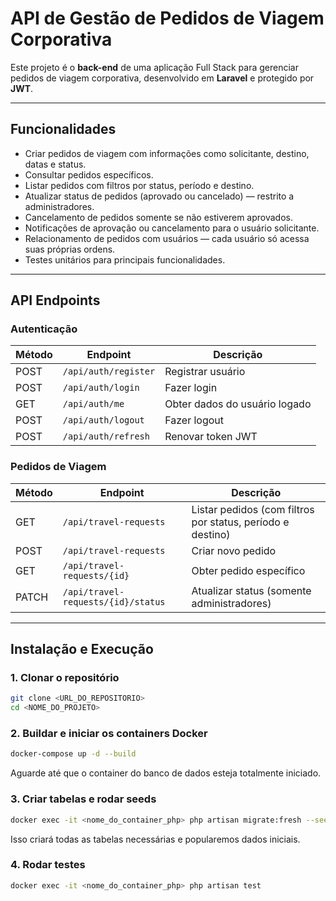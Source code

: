 # API de Gestão de Pedidos de Viagem Corporativa

Este projeto é o **back-end** de uma aplicação Full Stack para gerenciar pedidos de viagem corporativa, desenvolvido em **Laravel** e protegido por **JWT**.

---

## Funcionalidades

- Criar pedidos de viagem com informações como solicitante, destino, datas e status.
- Consultar pedidos específicos.
- Listar pedidos com filtros por status, período e destino.
- Atualizar status de pedidos (aprovado ou cancelado) — restrito a administradores.
- Cancelamento de pedidos somente se não estiverem aprovados.
- Notificações de aprovação ou cancelamento para o usuário solicitante.
- Relacionamento de pedidos com usuários — cada usuário só acessa suas próprias ordens.
- Testes unitários para principais funcionalidades.

---

## API Endpoints

### Autenticação

| Método | Endpoint | Descrição |
|--------|----------|-----------|
| POST   | `/api/auth/register` | Registrar usuário |
| POST   | `/api/auth/login`    | Fazer login |
| GET    | `/api/auth/me`       | Obter dados do usuário logado |
| POST   | `/api/auth/logout`   | Fazer logout |
| POST   | `/api/auth/refresh`  | Renovar token JWT |

### Pedidos de Viagem

| Método | Endpoint | Descrição |
|--------|----------|-----------|
| GET    | `/api/travel-requests` | Listar pedidos (com filtros por status, período e destino) |
| POST   | `/api/travel-requests` | Criar novo pedido |
| GET    | `/api/travel-requests/{id}` | Obter pedido específico |
| PATCH  | `/api/travel-requests/{id}/status` | Atualizar status (somente administradores) |

---

## Instalação e Execução

### 1. Clonar o repositório

```bash
git clone <URL_DO_REPOSITORIO>
cd <NOME_DO_PROJETO>
```

### 2. Buildar e iniciar os containers Docker
```bash
docker-compose up -d --build
```

Aguarde até que o container do banco de dados esteja totalmente iniciado.

### 3. Criar tabelas e rodar seeds
```bash
docker exec -it <nome_do_container_php> php artisan migrate:fresh --seed
```

Isso criará todas as tabelas necessárias e popularemos dados iniciais.

### 4. Rodar testes
```bash
docker exec -it <nome_do_container_php> php artisan test
```